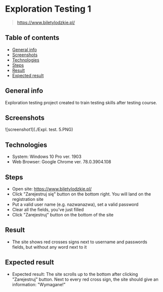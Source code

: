 # Exploration Testing 1
> https://www.biletylodzkie.pl/

## Table of contents
* [General info](#general-info)
* [Screenshots](#screenshots)
* [Technologies](#technologies)
* [Steps](#steps)
* [Result](#result)
* [Expected result](#expected-result)

## General info
Exploration testing project created to train testing skills after testing course.

## Screenshots
![screenshot1](./Expl. test. 5.PNG)

## Technologies
* System: Windows 10 Pro ver. 1903
* Web Browser: Google Chrome ver. 78.0.3904.108

## Steps
* Open site: https://www.biletylodzkie.pl/
* Click "Zarejestruj się" button on the bottom right. You will land on the registration site
* Put a valid user name (e.g. nazwanazwa), set a valid password
* Clear all the fields, you've just filled
* Click "Zarejestruj" button on the bottom of the site

## Result
* The site shows red crosses signs next to username and passwords fields, but without any word next to it

## Expected result
* Expected result:
The site scrolls up to the bottom after clicking "Zarejestruj" button.
Next to every red cross sign, the site should give an information: "Wymagane!"